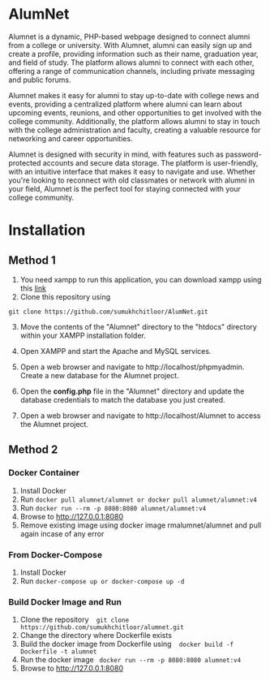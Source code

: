 # AlumNet
Alumnet is a dynamic, PHP-based webpage designed to connect alumni from a college or university. With Alumnet, alumni can easily sign up and create a profile, providing information such as their name, graduation year, and field of study. The platform allows alumni to connect with each other, offering a range of communication channels, including private messaging and public forums.

Alumnet makes it easy for alumni to stay up-to-date with college news and events, providing a centralized platform where alumni can learn about upcoming events, reunions, and other opportunities to get involved with the college community. Additionally, the platform allows alumni to stay in touch with the college administration and faculty, creating a valuable resource for networking and career opportunities.

Alumnet is designed with security in mind, with features such as password-protected accounts and secure data storage. The platform is user-friendly, with an intuitive interface that makes it easy to navigate and use. Whether you're looking to reconnect with old classmates or network with alumni in your field, Alumnet is the perfect tool for staying connected with your college community.

<h1>Installation</h1>

<h2>Method 1</h2>

1. You need xampp to run this application, you can download xampp using this [link](https://www.apachefriends.org/download.html)
2. Clone this repository using 

```
git clone https://github.com/sumukhchitloor/AlumNet.git
```
3. Move the contents of the "Alumnet" directory to the "htdocs" directory within your XAMPP installation folder.

4. Open XAMPP and start the Apache and MySQL services.

5. Open a web browser and navigate to http://localhost/phpmyadmin. Create a new database for the Alumnet project.

6. Open the **config.php** file in the "Alumnet" directory and update the database credentials to match the database you just created.

7. Open a web browser and navigate to http://localhost/Alumnet to access the Alumnet project.


<h2>Method 2</h2>

<h3>Docker Container</h3>

1. Install Docker
2. Run ```docker pull alumnet/alumnet or docker pull alumnet/alumnet:v4```
3. Run ```docker run --rm -p 8080:8080 alumnet/alumnet:v4```
4. Browse to http://127.0.0.1:8080
5. Remove existing image using docker image rmalumnet/alumnet and pull again incase of any error

<h3>From Docker-Compose</h3>

1. Install Docker
2. Run ```docker-compose up or docker-compose up -d```

<h3>Build Docker Image and Run</h3>

1. Clone the repository   ```git clone https://github.com/sumukhchitloor/alumnet.git```
2. Change the directory where Dockerfile exists<br>
3. Build the docker image from Dockerfile using   ```docker build -f Dockerfile -t alumnet ```
4. Run the docker image  ```docker run --rm -p 8080:8080 alumnet:v4```
5. Browse to http://127.0.0.1:8080<br>  
